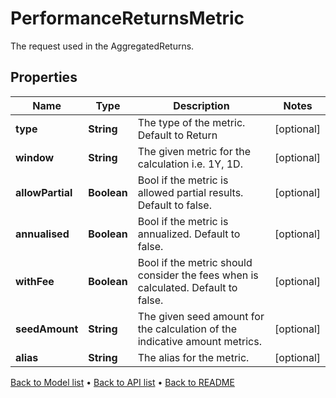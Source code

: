 

# PerformanceReturnsMetric

The request used in the AggregatedReturns.

## Properties

| Name | Type | Description | Notes |
|------------ | ------------- | ------------- | -------------|
|**type** | **String** | The type of the metric. Default to Return |  [optional] |
|**window** | **String** | The given metric for the calculation i.e. 1Y, 1D. |  [optional] |
|**allowPartial** | **Boolean** | Bool if the metric is allowed partial results. Default to false. |  [optional] |
|**annualised** | **Boolean** | Bool if the metric is annualized. Default to false. |  [optional] |
|**withFee** | **Boolean** | Bool if the metric should consider the fees when is calculated. Default to false. |  [optional] |
|**seedAmount** | **String** | The given seed amount for the calculation of the indicative amount metrics. |  [optional] |
|**alias** | **String** | The alias for the metric. |  [optional] |



[Back to Model list](../README.md#documentation-for-models) &#8226; [Back to API list](../README.md#documentation-for-api-endpoints) &#8226; [Back to README](../README.md)


